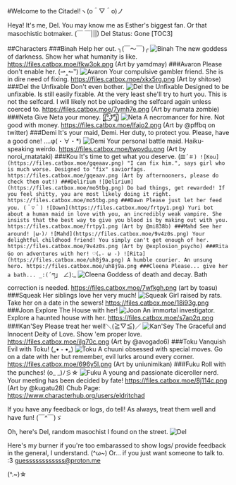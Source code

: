 #Welcome to the Citadel!ヽ(o＾▽＾o)ノ

Heya! It's me, Del. You may know me as Esther's biggest fan. Or that masochistic botmaker. (￣ ￣|||)
Del Status: Gone
[TOC3]

##Characters
###Binah
Help her out. ╮(￣～￣)╭
![Binah](https://files.catbox.moe/fkw3ok.png)
The new goddess of darkness. Show her what humanity is like.
https://files.catbox.moe/fkw3ok.png
(Art by yamdmay)
###Avaron
Please don't enable her. (⇀‸↼‶)
![Avaron](https://files.catbox.moe/xkx5rg.png)
Your compulsive gambler friend. She is in dire need of fixing.
https://files.catbox.moe/xkx5rg.png
(Art by shitose)
###Del the Unfixable
Don't even bother.
![Del the Unfixable](https://files.catbox.moe/7ymh7e.png)
Designed to be unfixable. Is still easily fixable. At the very least she'll try to hurt you. This is not the selfcard. I will likely not be uploading the selfcard again unless coerced to.
https://files.catbox.moe/7ymh7e.png
(Art by numata zombie)
###Neta
Give Neta your money. [̲̅$̲̅(̲̅ ͡° ͜ʖ ͡°̲̅)̲̅$̲̅]
![Neta](https://files.catbox.moe/lfajo2.png)
A necromancer for hire. Not good with money.
https://files.catbox.moe/lfajo2.png
(Art by @pffbq on twitter)
###Demi
It's your maid, Demi.
Her duty, to protect you.
Please, have a good one! ....φ(・∀・*)
![Demi](https://files.catbox.moe/twpvdu.png)
Your personal battle maid. Haiku-speaking weirdo.
https://files.catbox.moe/twpvdu.png
(Art by noroi_rnatataki)
###Kou
It's time to get what you deserve. (`皿´＃)
![Kou](https://files.catbox.moe/gqeaav.png)
"I can fix him.", says girl who is much worse. Designed to "fix" saviorfags.
https://files.catbox.moe/gqeaav.png
(Art by afternooners, please do check them out!)
###Delirium
![Delirium](https://files.catbox.moe/mo5tbg.png)
Do bad things, get rewarded! If you feel shitty, you are most likely doing it right.
https://files.catbox.moe/mo5tbg.png
###Dawn
Please just let her feed you. (＾▽＾)
![Dawn](https://files.catbox.moe/frtpy1.png)
Yuri bot about a human maid in love with you, an incredibly weak vampire. She insists that the best way to give you blood is by making out with you.
https://files.catbox.moe/frtpy1.png
(Art by @mi838b)
###Mahd
See her around! |ω･)ﾉ
![Mahd](https://files.catbox.moe/9v4z0s.png)
Your delightful childhood friend! You simply can't get enough of her.
https://files.catbox.moe/9v4z0s.png
(Art by @explosion_psycho)
###Rita
Go on adventures with her! ♡(｡- ω -)
![Rita](https://files.catbox.moe/uh8j9a.png)
A humble courier. An unsung hero.
https://files.catbox.moe/uh8j9a.png
###Cleena
Please... give her a bath... _:(´ཀ`」 ∠):_
![Cleena](https://files.catbox.moe/7wfkgh.png)
Goddess of death and decay. Bath correction is needed.
https://files.catbox.moe/7wfkgh.png
(art by toasu)
###Squeak
Her siblings love her very much!
![Squeak](https://files.catbox.moe/18i93g.png)
Girl raised by rats. Take her on a date in the sewers!
https://files.catbox.moe/18i93g.png
###Joon
Explore The House with her!
![Joon](https://files.catbox.moe/s7ap2q.png)
An immortal investigator. Explore a haunted house with her.
https://files.catbox.moe/s7ap2q.png
###Kan'Sey
Please treat her well!＼(≧▽≦)／
![Kan'Sey](https://files.catbox.moe/ilg70c.png)
The Graceful and Innocent Deity of Love. Show 'em proper love.
https://files.catbox.moe/ilg70c.png
(Art by @avogado6)
###Toku
Vanquish Evil with Toku! („• ֊ •„)
![Toku](https://files.catbox.moe/696y5l.png)
A chuuni obsessed with special moves. Go on a date with her but remember, evil lurks around every corner.
https://files.catbox.moe/696y5l.png
(Art by uniunimikan)
###Fuku
Roll with the punches! (o_ _)ﾉ彡☆
![Fuku](https://files.catbox.moe/8j114c.png)
A young and passionate diceroller nerd. Your meeting has been decided by fate!
https://files.catbox.moe/8j114c.png
(Art by @kugatu28)
Chub Page:
https://www.characterhub.org/users/eldritchad

If you have any feedback or logs, do tell! As always, treat them well and have fun! (￣^￣)ゞ

Oh, here's Del, random masochist I found on the street.
![Del](https://files.catbox.moe/53wh10.png)

Here's my burner if you're too embarassed to show logs/ provide feedback in the general, I understand. (^ω~)
Or... if you just want someone to talk to. :3
guessssssssssss@proton.me

(^.~)☆